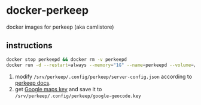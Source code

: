 # docker-perkeep
docker images for perkeep (aka camlistore)

## instructions

```bash
docker stop perkeepd && docker rm -v perkeepd
docker run -d --restart=always --memory="1G" --name=perkeepd --volume=/srv/perkeep:/srv/perkeep -p 3179:3179 mkorenkov/perkeep:latest
```

1. modify `/srv/perkeep/.config/perkeep/server-config.json` according to [perkeep docs](https://perkeep.org/doc/server-config).
2. get [Google maps key](https://developers.google.com/maps/documentation/geocoding/get-api-key) and save it to `/srv/perkeep/.config/perkeep/google-geocode.key`
